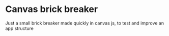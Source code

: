 Canvas brick breaker
====================


Just a small brick breaker made quickly in canvas js, to test and improve an app structure
